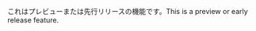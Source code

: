 <span data-ttu-id="89913-101">これはプレビューまたは先行リリースの機能です。</span><span class="sxs-lookup"><span data-stu-id="89913-101">This is a preview or early release feature.</span></span>